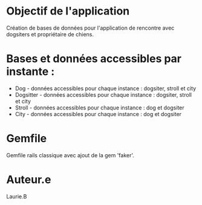 # Objectif de l'application

Création de bases de données pour l'application de rencontre avec dogsiters et propriétaire de chiens.

# Bases et données accessibles par instante :

- Dog - données accessibles pour chaque instance :  dogsiter, stroll et city
- Dogsitter - données accessibles pour chaque instance :  dogsiter, stroll et city
- Stroll - données accessibles pour chaque instance :  dog et dogsiter
- City - données accessibles pour chaque instance :  dog et dogsiter

# Gemfile

Gemfile rails classique avec ajout de la gem 'faker'.

# Auteur.e

Laurie.B